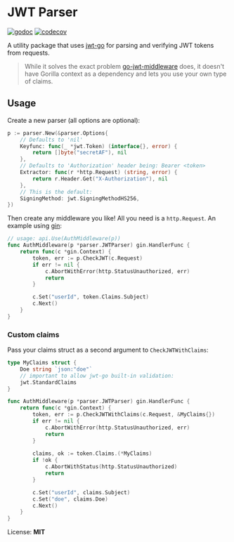 # JWT Parser

[![godoc](http://img.shields.io/badge/godoc-reference-5272B4.svg?style=flat-square)](https://godoc.org/github.com/oreqizer/go-jwt-parser)
[![codecov](https://codecov.io/gh/oreqizer/go-jwt-parser/branch/master/graph/badge.svg)](https://codecov.io/gh/oreqizer/go-jwt-parser)

A utility package that uses [jwt-go](https://github.com/dgrijalva/jwt-go) for parsing and verifying JWT tokens from requests.

> While it solves the exact problem [go-jwt-middleware](https://github.com/auth0/go-jwt-middleware) does, it doesn't have Gorilla context as a dependency and lets you use your own type of claims.

## Usage

Create a new parser (all options are optional):

```go
p := parser.New(&parser.Options{
    // Defaults to 'nil'
    Keyfunc: func(_ *jwt.Token) (interface{}, error) {
        return []byte("secretAF"), nil
    },
    // Defaults to 'Authorization' header being: Bearer <token>
    Extractor: func(r *http.Request) (string, error) {
        return r.Header.Get("X-Authorization"), nil
    },
    // This is the default:
    SigningMethod: jwt.SigningMethodHS256,
})
```

Then create any middleware you like! All you need is a `http.Request`. An example using [gin](https://github.com/gin-gonic/gin):

```go
// usage: api.Use(AuthMiddleware(p))
func AuthMiddleware(p *parser.JWTParser) gin.HandlerFunc {
	return func(c *gin.Context) {
		token, err := p.CheckJWT(c.Request)
		if err != nil {
			c.AbortWithError(http.StatusUnauthorized, err)
			return
		}

		c.Set("userId", token.Claims.Subject)
		c.Next()
	}
}
```

### Custom claims

Pass your claims struct as a second argument to `CheckJWTWithClaims`:

```go
type MyClaims struct {
	Doe string `json:"doe"`
	// important to allow jwt-go built-in validation:
	jwt.StandardClaims
}

func AuthMiddleware(p *parser.JWTParser) gin.HandlerFunc {
	return func(c *gin.Context) {
		token, err := p.CheckJWTWithClaims(c.Request, &MyClaims{})
        if err != nil {
            c.AbortWithError(http.StatusUnauthorized, err)
            return
        }
        
        claims, ok := token.Claims.(*MyClaims) 
        if !ok {
		    c.AbortWithStatus(http.StatusUnauthorized)
		    return
	    }

		c.Set("userId", claims.Subject)
		c.Set("doe", claims.Doe)
		c.Next()
	}
}
```

License: **MIT**
